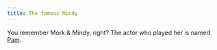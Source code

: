```yaml
---
title: The famous Mindy
---
```


You remember Mork & Mindy, right? The actor who played her is named [Pam](https://sv.wikipedia.org/wiki/Pam_Dawber).
